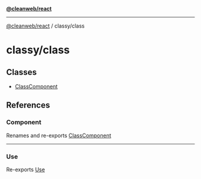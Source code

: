 [**@cleanweb/react**](../../README.md)

***

[@cleanweb/react](../../modules.md) / classy/class

# classy/class

## Classes

- [ClassComponent](classes/ClassComponent.md)

## References

### Component

Renames and re-exports [ClassComponent](classes/ClassComponent.md)

***

### Use

Re-exports [Use](use-component/functions/Use.md)
